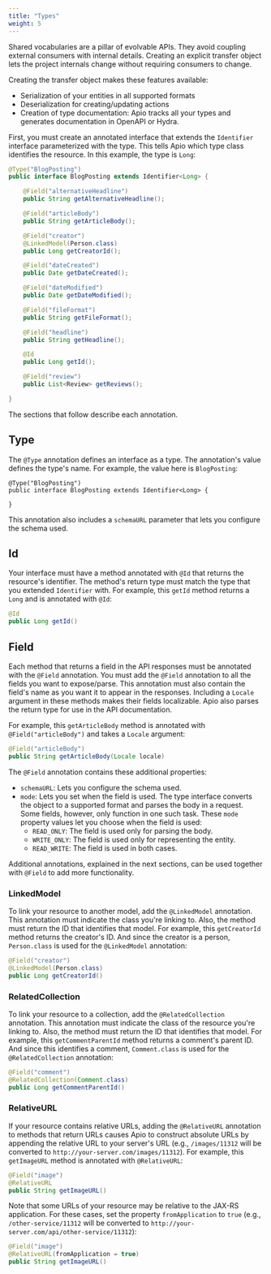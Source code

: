 ```yaml
---
title: "Types"
weight: 5
---
```


Shared vocabularies are a pillar of evolvable APIs. They avoid coupling external consumers with internal details. Creating an explicit transfer object lets the project internals change without requiring consumers to change.

Creating the transfer object makes these features available:

* Serialization of your entities in all supported formats
* Deserialization for creating/updating actions
* Creation of type documentation: Apio tracks all your types and generates documentation in OpenAPI or Hydra. 

First, you must create an annotated interface that extends the `Identifier` interface parameterized with the type. This tells Apio which type class identifies the resource. In this example, the type is `Long`: 

```java
@Type("BlogPosting")
public interface BlogPosting extends Identifier<Long> {

	@Field("alternativeHeadline")
	public String getAlternativeHeadline();

	@Field("articleBody")
	public String getArticleBody();

	@Field("creator")
	@LinkedModel(Person.class)
	public Long getCreatorId();

	@Field("dateCreated")
	public Date getDateCreated();

	@Field("dateModified")
	public Date getDateModified();

	@Field("fileFormat")
	public String getFileFormat();

	@Field("headline")
	public String getHeadline();

	@Id
	public Long getId();

	@Field("review")
	public List<Review> getReviews();

}
```

The sections that follow describe each annotation. 

## Type

The `@Type` annotation defines an interface as a type. The annotation's value defines the type's name. For example, the value here is `BlogPosting`:

```
@Type("BlogPosting")
public interface BlogPosting extends Identifier<Long> {

}
```

This annotation also includes a `schemaURL` parameter that lets you configure the schema used. 

## Id

Your interface must have a method annotated with `@Id` that returns the resource's identifier. The method's return type must match the type that you extended `Identifier` with. For example, this `getId` method returns a `Long` and is annotated with `@Id`:

```java
@Id
public Long getId()
```

## Field

Each method that returns a field in the API responses must be annotated with the `@Field` annotation. You must add the `@Field` annotation to all the fields you want to expose/parse. This annotation must also contain the field's name as you want it to appear in the responses. Including a `Locale` argument in these methods makes their fields localizable. Apio also parses the return type for use in the API documentation. 

For example, this `getArticleBody` method is annotated with `@Field("articleBody")` and takes a `Locale` argument:

```java
@Field("articleBody")
public String getArticleBody(Locale locale)
```

The `@Field` annotation contains these additional properties: 

* `schemaURL`: Lets you configure the schema used. 
* `mode`: Lets you set when the field is used. The type interface converts the object to a supported format and parses the body in a request. Some fields, however, only function in one such task. These `mode` property values let you choose when the field is used:
	* `READ_ONLY`: The field is used only for parsing the body.
	* `WRITE_ONLY`: The field is used only for representing the entity.
	* `READ_WRITE`: The field is used in both cases.

Additional annotations, explained in the next sections, can be used together with `@Field` to add more functionality. 

### LinkedModel

To link your resource to another model, add the `@LinkedModel` annotation. This annotation must indicate the class you're linking to. Also, the method must return the ID that identifies that model. For example, this `getCreatorId` method returns the creator's ID. And since the creator is a person, `Person.class` is used for the `@LinkedModel` annotation: 

```java
@Field("creator")
@LinkedModel(Person.class)
public Long getCreatorId()
```

### RelatedCollection

To link your resource to a collection, add the `@RelatedCollection` annotation. This annotation must indicate the class of the resource you're linking to. Also, the method must return the ID that identifies that model. For example, this `getCommentParentId` method returns a comment's parent ID. And since this identifies a comment, `Comment.class` is used for the `@RelatedCollection` annotation:

```java
@Field("comment")
@RelatedCollection(Comment.class)
public Long getCommentParentId()
```

### RelativeURL

If your resource contains relative URLs, adding the `@RelativeURL` annotation to methods that return URLs causes Apio to construct absolute URLs by appending the relative URL to your server's URL (e.g., `/images/11312` will be converted to `http://your-server.com/images/11312`). For example, this `getImageURL` method is annotated with `@RelativeURL`:

```java
@Field("image")
@RelativeURL
public String getImageURL()
```

Note that some URLs of your resource may be relative to the JAX-RS application. For these cases, set the property `fromApplication` to `true` (e.g., `/other-service/11312` will be converted to `http://your-server.com/api/other-service/11312`): 

```java
@Field("image")
@RelativeURL(fromApplication = true)
public String getImageURL()
```
